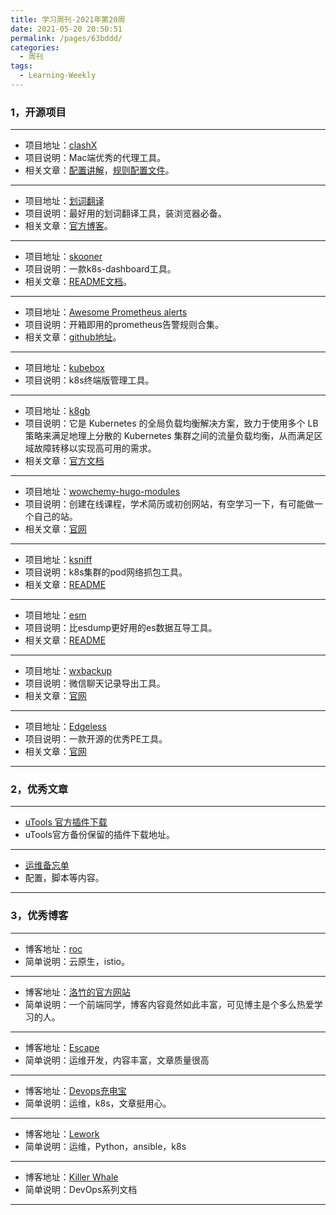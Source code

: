```yaml
---
title: 学习周刊-2021年第20周
date: 2021-05-20 20:50:51
permalink: /pages/63bddd/
categories:
  - 周刊
tags:
  - Learning-Weekly
---
```


### 1，开源项目

------

- 项目地址：[clashX](https://github.com/yichengchen/clashX)
- 项目说明：Mac端优秀的代理工具。
- 相关文章：[配置讲解](https://docs.cfw.lbyczf.com/contents/ui.html)，[规则配置文件](https://github.com/Loyalsoldier/clash-rules)。

----

- 项目地址：[划词翻译](https://hcfy.limingkai.cn/)
- 项目说明：最好用的划词翻译工具，装浏览器必备。
- 相关文章：[官方博客](https://hcfy.limingkai.cn/blog)。

----

- 项目地址：[skooner](https://github.com/skooner-k8s/skooner)
- 项目说明：一款k8s-dashboard工具。
- 相关文章：[README文档](https://github.com/skooner-k8s/skooner/blob/master/README.md)。

----

- 项目地址：[Awesome Prometheus alerts](https://awesome-prometheus-alerts.grep.to/)
- 项目说明：开箱即用的prometheus告警规则合集。
- 相关文章：[github地址](https://github.com/samber/awesome-prometheus-alerts)。

----

- 项目地址：[kubebox](https://github.com/astefanutti/kubebox)
- 项目说明：k8s终端版管理工具。

----

- 项目地址：[k8gb](https://github.com/k8gb-io/k8gb)
- 项目说明：它是 Kubernetes 的全局负载均衡解决方案，致力于使用多个 LB 策略来满足地理上分散的 Kubernetes 集群之间的流量负载均衡，从而满足区域故障转移以实现高可用的需求。
- 相关文章：[官方文档](https://www.k8gb.io/)

----

- 项目地址：[wowchemy-hugo-modules](https://github.com/wowchemy/wowchemy-hugo-modules)
- 项目说明：创建在线课程，学术简历或初创网站，有空学习一下，有可能做一个自己的站。
- 相关文章：[官网](https://wowchemy.com/zh/)

----

- 项目地址：[ksniff](https://github.com/eldadru/ksniff)
- 项目说明：k8s集群的pod网络抓包工具。
- 相关文章：[README](https://github.com/eldadru/ksniff/blob/master/README.md)

----

- 项目地址：[esm](https://github.com/medcl/esm)
- 项目说明：比esdump更好用的es数据互导工具。
- 相关文章：[README](https://github.com/medcl/esm/blob/master/README.md)

----

- 项目地址：[wxbackup](http://wxbackup.imxfd.com/)
- 项目说明：微信聊天记录导出工具。
- 相关文章：[官网](http://wxbackup.imxfd.com/)

----

- 项目地址：[Edgeless](https://github.com/EdgelessPE/Edgeless)
- 项目说明：一款开源的优秀PE工具。
- 相关文章：[官网](https://home.edgeless.top/)

------

### 2，优秀文章

------

- [uTools 官方插件下载](https://api.u-tools.cn/Plugins/developer/allPlugins)
- uTools官方备份保留的插件下载地址。

----

- [运维备忘单](https://cs.leops.cn/#/)
- 配置，脚本等内容。

------

### 3，优秀博客

------

- 博客地址：[roc](https://imroc.cc/)
- 简单说明：云原生，istio。

----

- 博客地址：[洛竹的官方网站](https://youngjuning.js.org/)
- 简单说明：一个前端同学，博客内容竟然如此丰富，可见博主是个多么热爱学习的人。

----


- 博客地址：[Escape](https://www.escapelife.site/)
- 简单说明：运维开发，内容丰富，文章质量很高

----

- 博客地址：[Devops充电宝](https://www.aiopsclub.com/)
- 简单说明：运维，k8s，文章挺用心。

----

- 博客地址：[Lework](https://lework.github.io/)
- 简单说明：运维，Python，ansible，k8s

----


- 博客地址：[Killer Whale](https://killerwhale.iquantex.com/)
- 简单说明：DevOps系列文档

------